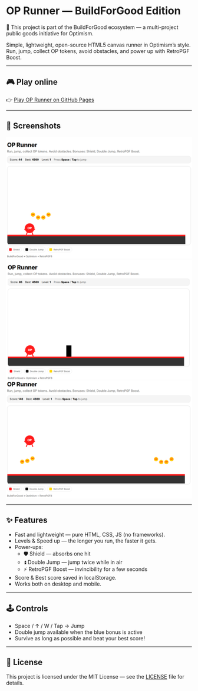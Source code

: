 # OP Runner — BuildForGood Edition
📌 This project is part of the BuildForGood ecosystem — a multi-project public goods initiative for Optimism.  

Simple, lightweight, open-source HTML5 canvas runner in Optimism’s style.  
Run, jump, collect OP tokens, avoid obstacles, and power up with RetroPGF Boost.  

---

## 🎮 Play online
👉 [Play OP Runner on GitHub Pages](https://stephanschwab.github.io/OP-Runner-BuildForGood-Edition/)

---

## 📸 Screenshots

![OP Runner screenshot](OP-Runner.png)
![OP Runner 2 screenshot](OP-Runner2.png)
![OP Runner 3 screenshot](OP-Runner3.png)

---

## ✨ Features
- Fast and lightweight — pure HTML, CSS, JS (no frameworks).  
- Levels & Speed up — the longer you run, the faster it gets.  
- Power-ups:  
  - 🛡 Shield — absorbs one hit  
  - ⏫ Double Jump — jump twice while in air  
  - ⚡️ RetroPGF Boost — invincibility for a few seconds  
- Score & Best score saved in localStorage.  
- Works both on desktop and mobile.  

---

## 🕹 Controls
- Space / ↑ / W / Tap → Jump  
- Double jump available when the blue bonus is active  
- Survive as long as possible and beat your best score!  

---

## 📜 License
This project is licensed under the MIT License — see the [LICENSE](LICENSE) file for details.
